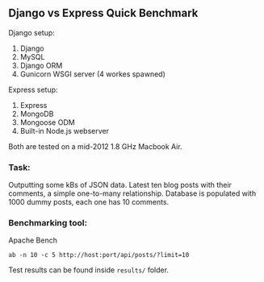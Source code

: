 ## Django vs Express Quick Benchmark

Django setup:

1. Django
2. MySQL
3. Django ORM
4. Gunicorn WSGI server (4 workes spawned)

Express setup:

1. Express
2. MongoDB
3. Mongoose ODM
4. Built-in Node.js webserver

Both are tested on a mid-2012 1.8 GHz Macbook Air.

### Task:

Outputting some kBs of JSON data. Latest ten blog posts with their comments,
a simple one-to-many relationship. Database is populated with 1000 dummy posts,
each one has 10 comments.

### Benchmarking tool:

Apache Bench

    ab -n 10 -c 5 http://host:port/api/posts/?limit=10

Test results can be found inside `results/` folder.